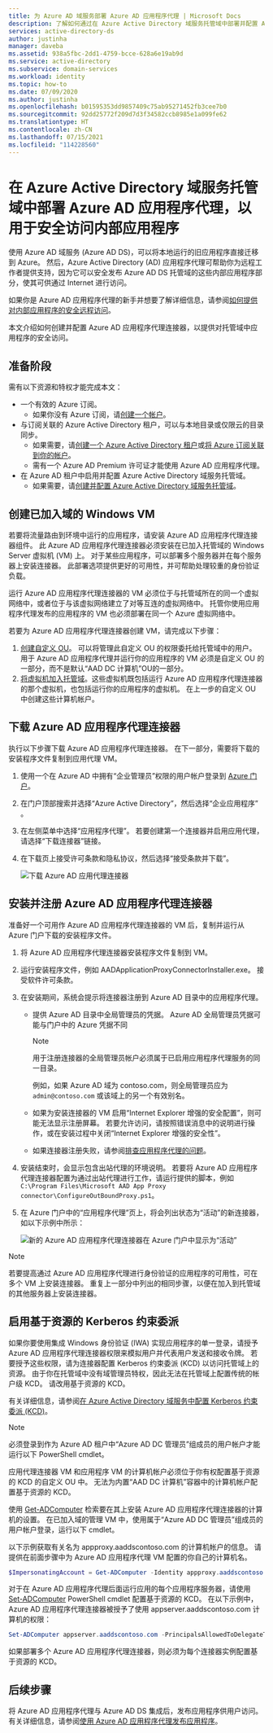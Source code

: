```yaml
---
title: 为 Azure AD 域服务部署 Azure AD 应用程序代理 | Microsoft Docs
description: 了解如何通过在 Azure Active Directory 域服务托管域中部署并配置 Azure Active Directory 应用程序代理，为远程工作者提供对内部应用程序的安全访问
services: active-directory-ds
author: justinha
manager: daveba
ms.assetid: 938a5fbc-2dd1-4759-bcce-628a6e19ab9d
ms.service: active-directory
ms.subservice: domain-services
ms.workload: identity
ms.topic: how-to
ms.date: 07/09/2020
ms.author: justinha
ms.openlocfilehash: b01595353dd9857409c75ab95271452fb3cee7b0
ms.sourcegitcommit: 92dd25772f209d7d3f34582ccb8985e1a099fe62
ms.translationtype: HT
ms.contentlocale: zh-CN
ms.lasthandoff: 07/15/2021
ms.locfileid: "114228560"
---
```

# <a name="deploy-azure-ad-application-proxy-for-secure-access-to-internal-applications-in-an-azure-active-directory-domain-services-managed-domain"></a>在 Azure Active Directory 域服务托管域中部署 Azure AD 应用程序代理，以用于安全访问内部应用程序

使用 Azure AD 域服务 (Azure AD DS)，可以将本地运行的旧应用程序直接迁移到 Azure。 然后，Azure Active Directory (AD) 应用程序代理可帮助你为远程工作者提供支持，因为它可以安全发布 Azure AD DS 托管域的这些内部应用程序部分，使其可供通过 Internet 进行访问。

如果你是 Azure AD 应用程序代理的新手并想要了解详细信息，请参阅[如何提供对内部应用程序的安全远程访问](../active-directory/app-proxy/application-proxy.md)。

本文介绍如何创建并配置 Azure AD 应用程序代理连接器，以提供对托管域中应用程序的安全访问。

## <a name="before-you-begin"></a>准备阶段

需有以下资源和特权才能完成本文：

* 一个有效的 Azure 订阅。
    * 如果你没有 Azure 订阅，请[创建一个帐户](https://azure.microsoft.com/free/?WT.mc_id=A261C142F)。
* 与订阅关联的 Azure Active Directory 租户，可以与本地目录或仅限云的目录同步。
    * 如果需要，请[创建一个 Azure Active Directory 租户][create-azure-ad-tenant]或[将 Azure 订阅关联到你的帐户][associate-azure-ad-tenant]。
    * 需有一个 Azure AD Premium 许可证才能使用 Azure AD 应用程序代理。
* 在 Azure AD 租户中启用并配置 Azure Active Directory 域服务托管域。
    * 如果需要，请[创建并配置 Azure Active Directory 域服务托管域][create-azure-ad-ds-instance]。

## <a name="create-a-domain-joined-windows-vm"></a>创建已加入域的 Windows VM

若要将流量路由到环境中运行的应用程序，请安装 Azure AD 应用程序代理连接器组件。 此 Azure AD 应用程序代理连接器必须安装在已加入托管域的 Windows Server 虚拟机 (VM) 上。 对于某些应用程序，可以部署多个服务器并在每个服务器上安装连接器。 此部署选项提供更好的可用性，并可帮助处理较重的身份验证负载。

运行 Azure AD 应用程序代理连接器的 VM 必须位于与托管域所在的同一个虚拟网络中，或者位于与该虚拟网络建立了对等互连的虚拟网络中。 托管你使用应用程序代理发布的应用程序的 VM 也必须部署在同一个 Azure 虚拟网络中。

若要为 Azure AD 应用程序代理连接器创建 VM，请完成以下步骤：

1. [创建自定义 OU](create-ou.md)。 可以将管理此自定义 OU 的权限委托给托管域中的用户。 用于 Azure AD 应用程序代理并运行你的应用程序的 VM 必须是自定义 OU 的一部分，而不是默认“AAD DC 计算机”OU的一部分。
1. [将虚拟机加入托管域][create-join-windows-vm]。这些虚拟机既包括运行 Azure AD 应用程序代理连接器的那个虚拟机，也包括运行你的应用程序的虚拟机。 在上一步的自定义 OU 中创建这些计算机帐户。

## <a name="download-the-azure-ad-application-proxy-connector"></a>下载 Azure AD 应用程序代理连接器

执行以下步骤下载 Azure AD 应用程序代理连接器。 在下一部分，需要将下载的安装程序文件复制到应用代理 VM。

1. 使用一个在 Azure AD 中拥有“企业管理员”权限的用户帐户登录到 [Azure 门户](https://portal.azure.com)。
1. 在门户顶部搜索并选择“Azure Active Directory”，然后选择“企业应用程序” 。
1. 在左侧菜单中选择“应用程序代理”。 若要创建第一个连接器并启用应用代理，请选择“下载连接器”链接。
1. 在下载页上接受许可条款和隐私协议，然后选择“接受条款并下载”。

    ![下载 Azure AD 应用代理连接器](./media/app-proxy/download-app-proxy-connector.png)

## <a name="install-and-register-the-azure-ad-application-proxy-connector"></a>安装并注册 Azure AD 应用程序代理连接器

准备好一个可用作 Azure AD 应用程序代理连接器的 VM 后，复制并运行从 Azure 门户下载的安装程序文件。

1. 将 Azure AD 应用程序代理连接器安装程序文件复制到 VM。
1. 运行安装程序文件，例如 AADApplicationProxyConnectorInstaller.exe。 接受软件许可条款。
1. 在安装期间，系统会提示将连接器注册到 Azure AD 目录中的应用程序代理。
   * 提供 Azure AD 目录中全局管理员的凭据。 Azure AD 全局管理员凭据可能与门户中的 Azure 凭据不同

        > [!NOTE]
        > 用于注册连接器的全局管理员帐户必须属于已启用应用程序代理服务的同一目录。
        >
        > 例如，如果 Azure AD 域为 contoso.com，则全局管理员应为 `admin@contoso.com` 或该域上的另一个有效别名。

   * 如果为安装连接器的 VM 启用“Internet Explorer 增强的安全配置”，则可能无法显示注册屏幕。 若要允许访问，请按照错误消息中的说明进行操作，或在安装过程中关闭“Internet Explorer 增强的安全性”。
   * 如果连接器注册失败，请参阅[排查应用程序代理的问题](../active-directory/app-proxy/application-proxy-troubleshoot.md)。
1. 安装结束时，会显示包含出站代理的环境说明。 若要将 Azure AD 应用程序代理连接器配置为通过出站代理进行工作，请运行提供的脚本，例如 `C:\Program Files\Microsoft AAD App Proxy connector\ConfigureOutBoundProxy.ps1`。
1. 在 Azure 门户中的“应用程序代理”页上，将会列出状态为“活动”的新连接器，如以下示例中所示：

    ![新的 Azure AD 应用程序代理连接器在 Azure 门户中显示为“活动”](./media/app-proxy/connected-app-proxy.png)

> [!NOTE]
> 若要提高通过 Azure AD 应用程序代理进行身份验证的应用程序的可用性，可在多个 VM 上安装连接器。 重复上一部分中列出的相同步骤，以便在加入到托管域的其他服务器上安装连接器。

## <a name="enable-resource-based-kerberos-constrained-delegation"></a>启用基于资源的 Kerberos 约束委派

如果你要使用集成 Windows 身份验证 (IWA) 实现应用程序的单一登录，请授予 Azure AD 应用程序代理连接器权限来模拟用户并代表用户发送和接收令牌。 若要授予这些权限，请为连接器配置 Kerberos 约束委派 (KCD) 以访问托管域上的资源。 由于你在托管域中没有域管理员特权，因此无法在托管域上配置传统的帐户级 KCD。 请改用基于资源的 KCD。

有关详细信息，请参阅[在 Azure Active Directory 域服务中配置 Kerberos 约束委派 (KCD)](deploy-kcd.md)。

> [!NOTE]
> 必须登录到作为 Azure AD 租户中“Azure AD DC 管理员”组成员的用户帐户才能运行以下 PowerShell cmdlet。
>
> 应用代理连接器 VM 和应用程序 VM 的计算机帐户必须位于你有权配置基于资源的 KCD 的自定义 OU 中。 无法为内置“AAD DC 计算机”容器中的计算机帐户配置基于资源的 KCD。

使用 [Get-ADComputer][Get-ADComputer] 检索要在其上安装 Azure AD 应用程序代理连接器的计算机的设置。 在已加入域的管理 VM 中，使用属于“Azure AD DC 管理员”组成员的用户帐户登录，运行以下 cmdlet。

以下示例获取有关名为 appproxy.aaddscontoso.com 的计算机帐户的信息。 请提供在前面步骤中为 Azure AD 应用程序代理 VM 配置的你自己的计算机名。

```powershell
$ImpersonatingAccount = Get-ADComputer -Identity appproxy.aaddscontoso.com
```

对于在 Azure AD 应用程序代理后面运行应用的每个应用程序服务器，请使用 [Set-ADComputer][Set-ADComputer] PowerShell cmdlet 配置基于资源的 KCD。 在以下示例中，Azure AD 应用程序代理连接器被授予了使用 appserver.aaddscontoso.com 计算机的权限：

```powershell
Set-ADComputer appserver.aaddscontoso.com -PrincipalsAllowedToDelegateToAccount $ImpersonatingAccount
```

如果部署多个 Azure AD 应用程序代理连接器，则必须为每个连接器实例配置基于资源的 KCD。

## <a name="next-steps"></a>后续步骤

将 Azure AD 应用程序代理与 Azure AD DS 集成后，发布应用程序供用户访问。 有关详细信息，请参阅[使用 Azure AD 应用程序代理发布应用程序](../active-directory/app-proxy/application-proxy-add-on-premises-application.md)。

<!-- INTERNAL LINKS -->
[create-azure-ad-tenant]: ../active-directory/fundamentals/sign-up-organization.md
[associate-azure-ad-tenant]: ../active-directory/fundamentals/active-directory-how-subscriptions-associated-directory.md
[create-azure-ad-ds-instance]: tutorial-create-instance.md
[create-join-windows-vm]: join-windows-vm.md
[azure-bastion]: ../bastion/tutorial-create-host-portal.md
[Get-ADComputer]: /powershell/module/activedirectory/get-adcomputer
[Set-ADComputer]: /powershell/module/activedirectory/set-adcomputer